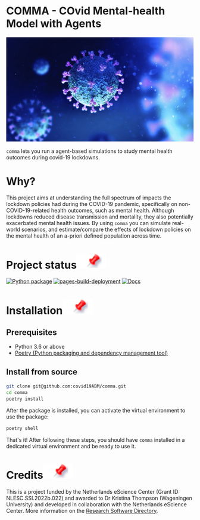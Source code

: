 # COMMA - **CO**vid **M**ental-health **M**odel with **A**gents 

<div align="center">
<img src="docs/img/avatar_comma.png">
</div>

`comma` lets you run a agent-based simulations to study mental health outcomes during covid-19 lockdowns. 

# Why?
This project aims at understanding the full spectrum of impacts the lockdown policies had during the COVID-19 pandemic, specifically on non-COVID-19-related health outcomes, such as mental health. Although lockdowns reduced disease transmission and mortality, they also potentially exacerbated mental health issues. By using `comma` you can simulate real-world scenarios, and estimate/compare the effects of lockdown policies on the mental health of an a-priori defined population across time.

# Project status[![](https://raw.githubusercontent.com/covid19ABM/comma/main/docs/img/pin.svg)](#project-status)
[![Python package](https://github.com/covid19ABM/comma/actions/workflows/python-package.yml/badge.svg)](https://github.com/covid19ABM/comma/actions/workflows/python-package.yml) 
[![pages-build-deployment](https://github.com/covid19ABM/comma/actions/workflows/pages/pages-build-deployment/badge.svg)](https://github.com/covid19ABM/comma/actions/workflows/pages/pages-build-deployment)
[![Docs](https://github.com/covid19ABM/comma/actions/workflows/documentation.yaml/badge.svg)](https://github.com/covid19ABM/comma/actions/workflows/documentation.yaml)

# Installation[![](https://raw.githubusercontent.com/covid19ABM/comma/main/docs/img/pin.svg)](#installation)

## Prerequisites
- Python 3.6 or above 
- [Poetry (Python packaging and dependency management tool)](https://python-poetry.org/docs/#installation)

## Install from source

```bash
git clone git@github.com:covid19ABM/comma.git
cd comma
poetry install
```

After the package is installed, you can activate the virtual environment to use the package:
```bash
poetry shell
```

That's it! After following these steps, you should have `comma` installed in a dedicated virtual environment and be ready to use it.

# Credits[![](https://raw.githubusercontent.com/covid19ABM/comma/main/docs/img/pin.svg)](#credits)
This is a project funded by the Netherlands eScience Center (Grant ID: NLESC.SSI.2022b.022) and awarded to Dr Kristina Thompson (Wageningen University) and developed in collaboration with the Netherlands eScience Center. More information on the [Research Software Directory](https://research-software-directory.org/projects/covid-19-mitigation-policies).
